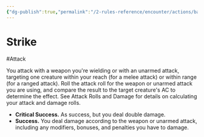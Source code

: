 ```yaml
---
{"dg-publish":true,"permalink":"/2-rules-reference/encounter/actions/basic-actions/strike/","noteIcon":""}
---
```


# Strike
#Attack 

You attack with a weapon you're wielding or with an unarmed attack, targeting one creature within your reach (for a melee attack) or within range (for a ranged attack). Roll the attack roll for the weapon or unarmed attack you are using, and compare the result to the target creature's AC to determine the effect. See Attack Rolls and Damage for details on calculating your attack and damage rolls.

- **Critical Success.** As success, but you deal double damage.
- **Success.** You deal damage according to the weapon or unarmed attack, including any modifiers, bonuses, and penalties you have to damage.
